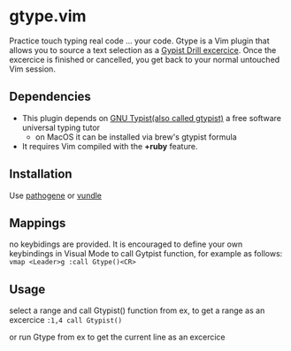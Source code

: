 gtype.vim
=========

Practice touch typing real code ... your code. 
Gtype is a Vim plugin that allows you to source a text selection as a [Gypist Drill excercice](http://www.gnu.org/software/gtypist/doc/#Script-file-commands).
Once the excercice is finished or cancelled, you get back to your normal untouched Vim session.


Dependencies
---

* This plugin depends on [GNU Typist(also called gtypist)](http://www.gnu.org/software/gtypist) a free software universal typing tutor
   * on MacOS it can be installed via brew's  gtypist formula
* It requires Vim compiled with the **+ruby** feature.


Installation
---

Use [pathogene](https://github.com/tpope/vim-pathogen) or [vundle](https://github.com/gmarik/vundle)


Mappings
---
no keybidings are provided. It is encouraged to define your own keybindings
in Visual Mode to call Gytpist function, for example as follows: 
```vmap <Leader>g :call Gtype()<CR>```

Usage
---

select a range and call Gtypist() function from ex, to get a range as an excercice
```:1,4 call Gtypist()```

or run Gtype from ex to get the current line as an excercice
